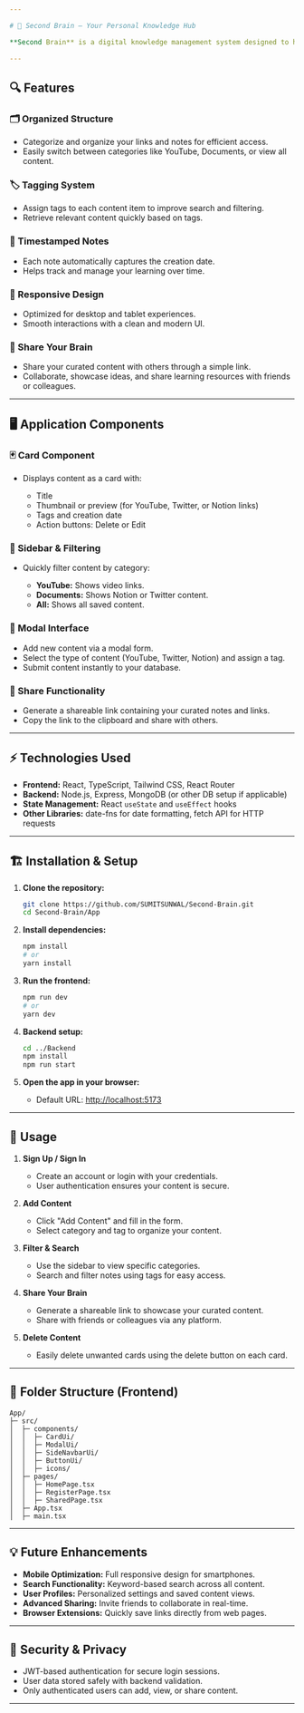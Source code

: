 ```yaml
---

# 🧠 Second Brain – Your Personal Knowledge Hub

**Second Brain** is a digital knowledge management system designed to help you store, organize, and access links, notes, and ideas efficiently. Whether it’s YouTube videos, documents, or resources from Notion, Second Brain keeps all your important content in one place so you can revisit it anytime.

---
```


## 🔍 Features

### 🗂️ Organized Structure

- Categorize and organize your links and notes for efficient access.
- Easily switch between categories like YouTube, Documents, or view all content.

### 🏷️ Tagging System

- Assign tags to each content item to improve search and filtering.
- Retrieve relevant content quickly based on tags.

### 📆 Timestamped Notes

- Each note automatically captures the creation date.
- Helps track and manage your learning over time.

### 📱 Responsive Design

- Optimized for desktop and tablet experiences.
- Smooth interactions with a clean and modern UI.

### 🧠 Share Your Brain

- Share your curated content with others through a simple link.
- Collaborate, showcase ideas, and share learning resources with friends or colleagues.

---

## 🖥️ Application Components

### 🃏 Card Component

- Displays content as a card with:

  - Title
  - Thumbnail or preview (for YouTube, Twitter, or Notion links)
  - Tags and creation date
  - Action buttons: Delete or Edit

### 🔄 Sidebar & Filtering

- Quickly filter content by category:

  - **YouTube:** Shows video links.
  - **Documents:** Shows Notion or Twitter content.
  - **All:** Shows all saved content.

### 🧩 Modal Interface

- Add new content via a modal form.
- Select the type of content (YouTube, Twitter, Notion) and assign a tag.
- Submit content instantly to your database.

### 🚀 Share Functionality

- Generate a shareable link containing your curated notes and links.
- Copy the link to the clipboard and share with others.

---

## ⚡ Technologies Used

- **Frontend:** React, TypeScript, Tailwind CSS, React Router
- **Backend:** Node.js, Express, MongoDB (or other DB setup if applicable)
- **State Management:** React `useState` and `useEffect` hooks
- **Other Libraries:** date-fns for date formatting, fetch API for HTTP requests

---

## 🏗️ Installation & Setup

1. **Clone the repository:**

   ```bash
   git clone https://github.com/SUMITSUNWAL/Second-Brain.git
   cd Second-Brain/App
   ```

2. **Install dependencies:**

   ```bash
   npm install
   # or
   yarn install
   ```

3. **Run the frontend:**

   ```bash
   npm run dev
   # or
   yarn dev
   ```

4. **Backend setup:**

   ```bash
   cd ../Backend
   npm install
   npm run start
   ```

5. **Open the app in your browser:**

   - Default URL: [http://localhost:5173](http://localhost:5173)

---

## 📝 Usage

1. **Sign Up / Sign In**

   - Create an account or login with your credentials.
   - User authentication ensures your content is secure.

2. **Add Content**

   - Click "Add Content" and fill in the form.
   - Select category and tag to organize your content.

3. **Filter & Search**

   - Use the sidebar to view specific categories.
   - Search and filter notes using tags for easy access.

4. **Share Your Brain**

   - Generate a shareable link to showcase your curated content.
   - Share with friends or colleagues via any platform.

5. **Delete Content**

   - Easily delete unwanted cards using the delete button on each card.

---

## 📂 Folder Structure (Frontend)

```
App/
├─ src/
│  ├─ components/
│  │  ├─ CardUi/
│  │  ├─ ModalUi/
│  │  ├─ SideNavbarUi/
│  │  ├─ ButtonUi/
│  │  ├─ icons/
│  ├─ pages/
│  │  ├─ HomePage.tsx
│  │  ├─ RegisterPage.tsx
│  │  ├─ SharedPage.tsx
│  ├─ App.tsx
│  ├─ main.tsx
```

---

## 💡 Future Enhancements

- **Mobile Optimization:** Full responsive design for smartphones.
- **Search Functionality:** Keyword-based search across all content.
- **User Profiles:** Personalized settings and saved content views.
- **Advanced Sharing:** Invite friends to collaborate in real-time.
- **Browser Extensions:** Quickly save links directly from web pages.

---

## 🔐 Security & Privacy

- JWT-based authentication for secure login sessions.
- User data stored safely with backend validation.
- Only authenticated users can add, view, or share content.

---
